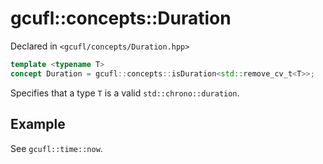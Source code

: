 # gcufl::concepts::Duration
Declared in `<gcufl/concepts/Duration.hpp>`
```cpp
template <typename T>
concept Duration = gcufl::concepts::isDuration<std::remove_cv_t<T>>;
```
Specifies that a type `T` is a valid `std::chrono::duration`.
## Example
See `gcufl::time::now`.
